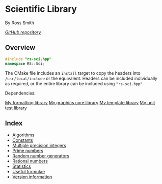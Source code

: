# Scientific Library

By Ross Smith

_[GitHub repository](https://github.com/CaptainCrowbar/rs-sci)_

## Overview

```c++
#include "rs-sci.hpp"
namespace RS::Sci;
```

The CMake file includes an `install` target to copy the headers into
`/usr/local/include` or the equivalent. Headers can be included individually
as required, or the entire library can be included using `"rs-sci.hpp"`.

Dependencies:

[My formatting library](https://github.com/CaptainCrowbar/rs-format)
[My graphics core library](https://github.com/CaptainCrowbar/rs-graphics-core)
[My template library](https://github.com/CaptainCrowbar/rs-tl)
[My unit test library](https://github.com/CaptainCrowbar/rs-unit-test)

## Index

* [Algorithms](algorithms.html)
* [Constants](constants.html)
* [Multiple precision integers](mp-integer.html)
* [Prime numbers](prime.html)
* [Random number generators](random.html)
* [Rational numbers](rational.html)
* [Statistics](statistics.html)
* [Useful formulae](formula.html)
* [Version information](version.html)
